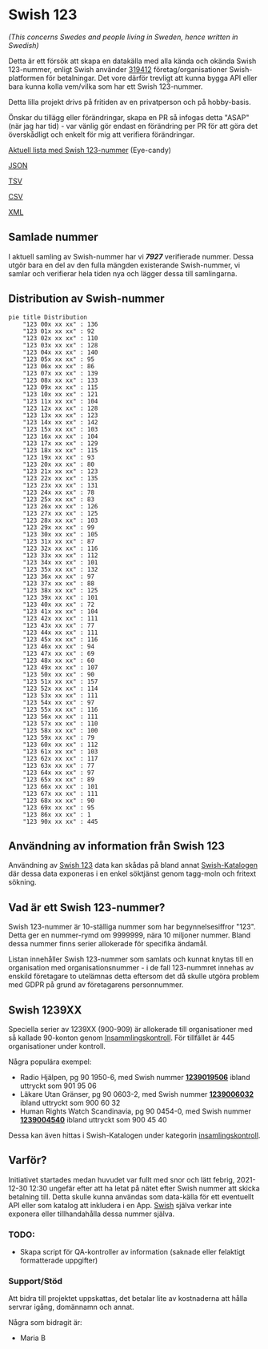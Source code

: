 # Swish 123

*(This concerns Swedes and people living in Sweden, hence written in Swedish)*

Detta är ett försök att skapa en datakälla med alla kända och okända Swish 123-nummer, enligt Swish använder [319412](https://www.swish.nu/about-swish#Swish_in_numbers) företag/organisationer Swish-platformen för betalningar. Det vore därför trevligt att kunna bygga API eller bara kunna kolla vem/vilka som har ett Swish 123-nummer.

Detta lilla projekt drivs på fritiden av en privatperson och på hobby-basis.

Önskar du tillägg eller förändringar, skapa en PR så infogas detta "ASAP" (när jag har tid) - var vänlig gör endast en förändring per PR för att göra det överskådligt och enkelt för mig att verifiera förändringar.



[Aktuell lista med Swish 123-nummer](https://github.com/cisene/swish-123/blob/master/swish-123.md) (Eye-candy)

[JSON](https://github.com/cisene/swish-123/blob/master/json/swish-123-datasource.json)

[TSV](https://github.com/cisene/swish-123/blob/master/text/swish-123-datasource.tsv)

[CSV](https://github.com/cisene/swish-123/blob/master/text/swish-123-datasource.csv)

[XML](https://github.com/cisene/swish-123/blob/master/xml-data/swish-123-datasource.xml)



## Samlade nummer

I aktuell samling av Swish-nummer har vi ***7927*** verifierade nummer. Dessa utgör bara en del av den fulla mängden existerande Swish-nummer, vi samlar och verifierar hela tiden nya och lägger dessa till samlingarna.

## Distribution av Swish-nummer

```mermaid
pie title Distribution
    "123 00x xx xx" : 136
    "123 01x xx xx" : 92
    "123 02x xx xx" : 110
    "123 03x xx xx" : 128
    "123 04x xx xx" : 140
    "123 05x xx xx" : 95
    "123 06x xx xx" : 86
    "123 07x xx xx" : 139
    "123 08x xx xx" : 133
    "123 09x xx xx" : 115
    "123 10x xx xx" : 121
    "123 11x xx xx" : 104
    "123 12x xx xx" : 128
    "123 13x xx xx" : 123
    "123 14x xx xx" : 142
    "123 15x xx xx" : 103
    "123 16x xx xx" : 104
    "123 17x xx xx" : 129
    "123 18x xx xx" : 115
    "123 19x xx xx" : 93
    "123 20x xx xx" : 80
    "123 21x xx xx" : 123
    "123 22x xx xx" : 135
    "123 23x xx xx" : 131
    "123 24x xx xx" : 78
    "123 25x xx xx" : 83
    "123 26x xx xx" : 126
    "123 27x xx xx" : 125
    "123 28x xx xx" : 103
    "123 29x xx xx" : 99
    "123 30x xx xx" : 105
    "123 31x xx xx" : 87
    "123 32x xx xx" : 116
    "123 33x xx xx" : 112
    "123 34x xx xx" : 101
    "123 35x xx xx" : 132
    "123 36x xx xx" : 97
    "123 37x xx xx" : 88
    "123 38x xx xx" : 125
    "123 39x xx xx" : 101
    "123 40x xx xx" : 72
    "123 41x xx xx" : 104
    "123 42x xx xx" : 111
    "123 43x xx xx" : 77
    "123 44x xx xx" : 111
    "123 45x xx xx" : 116
    "123 46x xx xx" : 94
    "123 47x xx xx" : 69
    "123 48x xx xx" : 60
    "123 49x xx xx" : 107
    "123 50x xx xx" : 90
    "123 51x xx xx" : 157
    "123 52x xx xx" : 114
    "123 53x xx xx" : 111
    "123 54x xx xx" : 97
    "123 55x xx xx" : 116
    "123 56x xx xx" : 111
    "123 57x xx xx" : 110
    "123 58x xx xx" : 100
    "123 59x xx xx" : 79
    "123 60x xx xx" : 112
    "123 61x xx xx" : 103
    "123 62x xx xx" : 117
    "123 63x xx xx" : 77
    "123 64x xx xx" : 97
    "123 65x xx xx" : 89
    "123 66x xx xx" : 101
    "123 67x xx xx" : 111
    "123 68x xx xx" : 90
    "123 69x xx xx" : 95
    "123 86x xx xx" : 1
    "123 90x xx xx" : 445
```

## Användning av information från Swish 123

Användning av [Swish 123](https://github.com/cisene/swish-123) data kan skådas på bland annat [Swish-Katalogen](https://b19.se/swish-katalogen/) där dessa data exponeras i en enkel söktjänst genom tagg-moln och fritext sökning.



## Vad är ett Swish 123-nummer?

Swish 123-nummer är 10-ställiga nummer som har begynnelsesiffror "123". Detta ger en nummer-rymd om 9999999, nära 10 miljoner nummer. Bland dessa nummer finns serier allokerade för specifika ändamål. 

Listan innehåller Swish 123-nummer som samlats och kunnat knytas till en organisation med organisationsnummer - i de fall 123-nummret innehas av enskild företagare to utelämnas detta eftersom det då skulle utgöra problem med GDPR på grund av företagarens personnummer.



## Swish 1239XX

Speciella serier av 1239XX (900-909) är allokerade till organisationer med så kallade 90-konton genom [Insammlingskontroll](https://www.insamlingskontroll.se/90-konto-organisationer/). För tillfället är 445 organisationer under kontroll.

Några populära exempel:

* Radio Hjälpen, pg 90 1950-6, med Swish nummer **[1239019506](https://b19.se/swish-katalogen/1239019506)** ibland uttryckt som 901 95 06
* Läkare Utan Gränser, pg 90 0603-2, med Swish nummer **[1239006032](https://b19.se/swish-katalogen/1239006032)** ibland uttryckt som 900 60 32
* Human Rights Watch Scandinavia, pg 90 0454-0, med Swish nummer **[1239004540](https://b19.se/swish-katalogen/1239004540)** ibland uttryckt som 900 45 40

Dessa kan även hittas i Swish-Katalogen under kategorin [insamlingskontroll](https://b19.se/swish-katalogen/k/insamlingskontroll).



## Varför?

Initiativet startades medan huvudet var fullt med snor och lätt febrig, 2021-12-30 12:30 ungefär efter att ha letat på nätet efter Swish nummer att skicka betalning till. Detta skulle kunna användas som data-källa för ett eventuellt API eller som katalog att inkludera i en App. [Swish](https://swish.nu/) själva verkar inte exponera eller tillhandahålla dessa nummer själva. 



### TODO:

* Skapa script för QA-kontroller av information (saknade eller felaktigt formatterade uppgifter)


### Support/Stöd

Att bidra till projektet uppskattas, det betalar lite av kostnaderna att hålla servrar igång, domännamn och annat.

Några som bidragit är:
* Maria B
